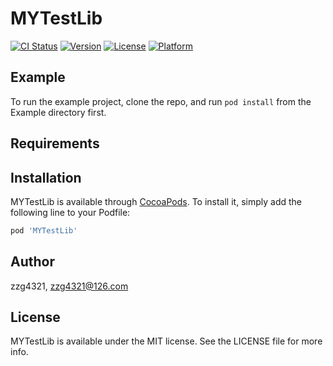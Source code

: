 # MYTestLib

[![CI Status](https://img.shields.io/travis/zzg4321/MYTestLib.svg?style=flat)](https://travis-ci.org/zzg4321/MYTestLib)
[![Version](https://img.shields.io/cocoapods/v/MYTestLib.svg?style=flat)](https://cocoapods.org/pods/MYTestLib)
[![License](https://img.shields.io/cocoapods/l/MYTestLib.svg?style=flat)](https://cocoapods.org/pods/MYTestLib)
[![Platform](https://img.shields.io/cocoapods/p/MYTestLib.svg?style=flat)](https://cocoapods.org/pods/MYTestLib)

## Example

To run the example project, clone the repo, and run `pod install` from the Example directory first.

## Requirements

## Installation

MYTestLib is available through [CocoaPods](https://cocoapods.org). To install
it, simply add the following line to your Podfile:

```ruby
pod 'MYTestLib'
```

## Author

zzg4321, zzg4321@126.com

## License

MYTestLib is available under the MIT license. See the LICENSE file for more info.
